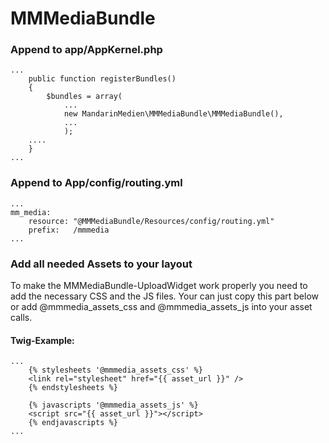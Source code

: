 # MMMediaBundle

### Append to app/AppKernel.php

```
...
    public function registerBundles()
    {
        $bundles = array(
            ...
            new MandarinMedien\MMMediaBundle\MMMediaBundle(),
            ...
            );
    ....
    }
...
```

### Append to App/config/routing.yml

```
...
mm_media:
    resource: "@MMMediaBundle/Resources/config/routing.yml"
    prefix:   /mmmedia
...
```

### Add all needed Assets to your layout
To make the MMMediaBundle-UploadWidget work properly you need to add the necessary CSS and the JS files.
Your can just copy this part below or add @mmmedia_assets_css and @mmmedia_assets_js into your asset calls.

#### Twig-Example:

```
...
    {% stylesheets '@mmmedia_assets_css' %}
    <link rel="stylesheet" href="{{ asset_url }}" />
    {% endstylesheets %}

    {% javascripts '@mmmedia_assets_js' %}
    <script src="{{ asset_url }}"></script>
    {% endjavascripts %}
...
```